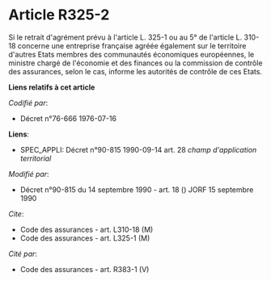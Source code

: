 # Article R325-2

Si le retrait d'agrément prévu à l'article L. 325-1 ou au 5° de l'article L. 310-18 concerne une entreprise française agréée
également sur le territoire d'autres Etats membres des communautés économiques européennes, le ministre chargé de l'économie
et des finances ou la commission de contrôle des assurances, selon le cas, informe les autorités de contrôle de ces Etats.

**Liens relatifs à cet article**

_Codifié par_:

  - Décret n°76-666 1976-07-16

**Liens**:

  - SPEC_APPLI: Décret n°90-815 1990-09-14 art. 28 *champ d'application territorial*

_Modifié par_:

  - Décret n°90-815 du 14 septembre 1990 - art. 18 () JORF 15 septembre 1990

_Cite_:

  - Code des assurances - art. L310-18 (M)
  - Code des assurances - art. L325-1 (M)

_Cité par_:

  - Code des assurances - art. R383-1 (V)
